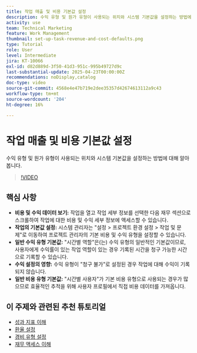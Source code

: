 ```yaml
---
title: 작업 매출 및 비용 기본값 설정
description: 수익 유형 및 원가 유형이 사용되는 위치와 시스템 기본값을 설정하는 방법에 대해 알아봅니다.
activity: use
team: Technical Marketing
feature: Work Management
thumbnail: set-up-task-revenue-and-cost-defaults.png
type: Tutorial
role: User
level: Intermediate
jira: KT-10066
exl-id: d82d889d-3f50-41d3-951c-995b49727d9c
last-substantial-update: 2025-04-23T00:00:00Z
recommendations: noDisplay,catalog
doc-type: video
source-git-commit: 4568e4e47b719e2dee35357d42674613112a9c43
workflow-type: tm+mt
source-wordcount: '204'
ht-degree: 16%

---
```



# 작업 매출 및 비용 기본값 설정

수익 유형 및 원가 유형이 사용되는 위치와 시스템 기본값을 설정하는 방법에 대해 알아봅니다.

>[!VIDEO](https://video.tv.adobe.com/v/3457685/?quality=12&learn=on&enablevpops)

## 핵심 사항

* **비용 및 수익 데이터 보기:** 작업을 열고 작업 세부 정보를 선택한 다음 재무 섹션으로 스크롤하여 작업에 대한 비용 및 수익 세부 정보에 액세스할 수 있습니다. &#x200B;
* **작업의 기본값 설정:** 시스템 관리자는 &quot;설정 > 프로젝트 환경 설정 > 작업 및 문제&quot;로 이동하여 프로젝트 관리자의 기본 비용 및 수익 유형을 설정할 수 있습니다&#x200B;.
* **일반 수익 유형 기본값:** &quot;시간별 역할&quot;은(는) 수익 유형의 일반적인 기본값이므로, 사용자에게 수익률이 있는 작업 역할이 있는 경우 기록된 시간을 청구 가능한 시간으로 기록할 수 있습니다. &#x200B;
* **수익 설정의 영향:** 수익 유형이 &quot;청구 불가&quot;로 설정된 경우 작업에 대해 수익이 기록되지 않습니다. &#x200B;
* **일반 비용 유형 기본값:** &quot;시간별 사용자&quot;가 기본 비용 유형으로 사용되는 경우가 많으므로 효율적인 추적을 위해 사용자 프로필에서 직접 비용 데이터를 가져옵니다. &#x200B;


## 이 주제와 관련된 추천 튜토리얼

* [성과 지표 이해](/help/manage-work/project-finances/understand-performance-metrics.md)
* [환율 설정](/help/manage-work/project-finances/set-up-exchange-rates.md)
* [경비 유형 설정](/help/manage-work/project-finances/set-up-expense-types.md)
* [재무 액세스 이해](/help/manage-work/project-finances/understand-financial-access.md)
